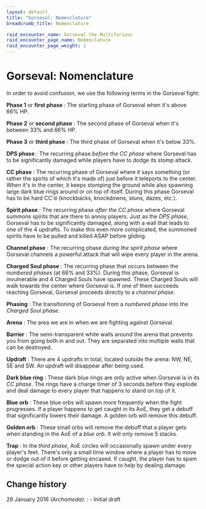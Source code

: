 ```yaml
---
layout: default
title: "Gorseval: Nomenclature"
breadcrumb_title: Nomenclature

raid_encounter_name: Gorseval the Multifarious
raid_encounter_page_name: Nomenclature
raid_encounter_page_weight: 1
---
```


# Gorseval: Nomenclature
In order to avoid confusion, we use the following terms in the Gorseval fight:

**Phase 1** or **first phase**
: The starting phase of Gorseval when it's above 66% HP.

**Phase 2** or **second phase**
: The second phase of Gorseval when it's between 33% and 66% HP.

**Phase 3** or **third phase**
: The third phase of Gorseval when it's below 33%.

**DPS phase**
: The recurring phase *before the CC phase* where Gorseval has to be significantly damaged while players have to dodge its stomp attack.

**CC phase**
: The recurring phase of Gorseval where it says something (or rather the spirits of which it's made of) just before it teleports to the center.
When it's in the center, it keeps stomping the ground while also spawning large dark blue rings around or on top of itself.
During this phase Gorseval has to be hard CC'd (knockbacks, knockdowns, stuns, dazes, etc.).

**Spirit phase**
: The recurring phase *after the CC phase* where Gorseval summons spirits that are there to annoy players.
Just as the *DPS phase*, Gorseval has to be significantly damaged, along with a wall that leads to one of the 4 updrafts.
To make this even more complicated, the summoned spirits have to be pulled and killed ASAP before gliding.

**Channel phase**
: The recurring phase *during the spirit phase* where Gorseval channels a powerful attack that will wipe every player in the arena.

**Charged Soul phase**
: The recurring phase that occurs between the *numbered phases* (at 66% and 33%).
During this phase, Gorseval is invulnerable and 4 Charged Souls have spawned.
These Charged Souls will walk towards the center where Gorseval is.
If one of them succeeds reaching Gorseval, Gorseval proceeds directly to a *channel phase*.

**Phasing**
: The transitioning of Gorseval from a *numbered phase* into the *Charged Soul phase*.

**Arena**
: The area we are in when we are fighting against Gorseval.

**Barrier**
: The semi-transparent white walls around the arena that prevents you from going both in and out.
They are separated into multiple walls that can be destroyed.

**Updraft**
: There are 4 updrafts in total, located outside the arena: NW, NE, SE and SW.
An updraft will disappear after being used.

**Dark blue ring**
: These dark blue rings are only active when Gorseval is in its *CC phase*.
The rings have a charge timer of 3 seconds before they explode and deal damage to every player that happens to stand on top of it.

**Blue orb**
: These blue orbs will spawn more frequently when the fight progresses.
If a player happens to get caught in its AoE, they get a debuff that significantly lowers their damage.
A golden orb will remove this debuff.

**Golden orb**
: These small orbs will remove the debuff that a player gets when standing in the AoE of a *blue orb*.
It will only remove 5 stacks.

**Trap**
: In the *third phase*, AoE circles will occasionally spawn under every player's feet.
There's only a small time window where a player has to move or dodge out of it before getting encased.
If caught, the player has to spam the special action key or other players have to help by dealing damage.

## Change history
29 January 2016 *(Archomeda)*:
: - Initial draft

